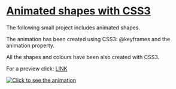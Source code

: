 <h1><a href="" title="Click to see the animation" target="_blank">Animated shapes with CSS3</a></h1>
<p>The following small project includes animated shapes.</p>
<p>The animation has been created using CSS3: @keyframes and the animation property.</p>
<p>All the shapes and colours have been also created with CSS3.</p>

For a preview click: <a href="" title="Click to see the animation" target="_blank" >LINK</a>

<a href=""><img src="https://i.imgur.com/WYMTuUI.png" title="Click to see the animation" /></a>
